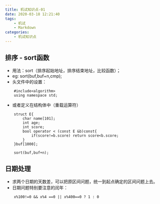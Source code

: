 ```yaml
---
title: 机试知识点-01
date: 2020-03-18 12:21:40
tags: 
    - 机试 
    - Markdown
categories:
    - 机试知识点
---
```


## 排序 - sort函数
- 用法：sort（排序起始地址，排序结束地址，比较函数）；
- eg: sort(buf,buf+n,cmp);
- 头文件中的设置：
```
    #include<algorithm>
    using namespace std;
```
- 或者定义在结构体中（重载运算符）
```
    struct E{
        char name[101];
        int age;
        int score;
        bool operator < (const E &b)const{
            if(score!=b.score) return score<b.score;
        }
    }buf[1000];

    sort(buf,buf+n);
```

## 日期处理
- 求两个日期的天数差，可以把原区间问题，统一到起点确定的区间问题上去。
- 日期问题特别要注意的闰年：
```
    x%100!=0 && x%4 ==0 || x%400==0 ? 1 : 0
```
